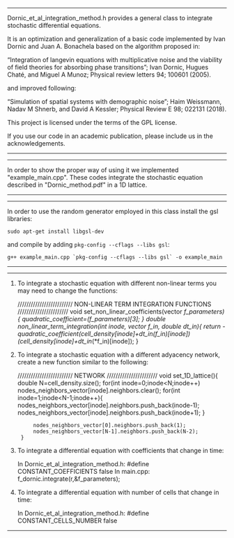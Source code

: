 
***********************************************************************************************************************************
Dornic_et_al_integration_method.h provides a general class to integrate stochastic differential equations.

It is an optimization and generalization of a basic code implemented by Ivan Dornic and Juan A. Bonachela
based on the algorithm proposed in:

“Integration of langevin equations with multiplicative noise and the viability of field theories for absorbing 
phase transitions”; Ivan Dornic, Hugues Chaté, and Miguel A Munoz;  Physical review letters 94; 100601 (2005).

and improved following:

“Simulation of spatial systems with demographic noise”; Haim Weissmann, Nadav M Shnerb, and David A Kessler;
Physical Review E 98; 022131 (2018).

This project is licensed under the terms of the GPL license.

If you use our code in an academic publication, please include us in the acknowledgements.
***********************************************************************************************************************************


***********************************************************************************************************************************
In order to show the proper way of using it we implemented "example_main.cpp". These codes integrate 
the stochastic equation described in "Dornic_method.pdf" in a 1D lattice.
***********************************************************************************************************************************


***********************************************************************************************************************************
In order to use the random generator employed in this class install the gsl libraries:

	sudo apt-get install libgsl-dev

and compile by adding `pkg-config --cflags --libs gsl`:

	g++ example_main.cpp `pkg-config --cflags --libs gsl` -o example_main
***********************************************************************************************************************************


***********************************************************************************************************************************
1. To integrate a stochastic equation with different non-linear terms you may need to change the functions:

		
	///////////////////////// NON-LINEAR TERM INTEGRATION FUNCTIONS ///////////////////////
    	void set_non_linear_coefficients(vector <double> *f_parameters){
        	quadratic_coefficient=(*f_parameters)[3];
    	}
    	double non_linear_term_integration(int inode, vector <double> *f_in, double dt_in){
        	return -quadratic_coefficient*(cell_density[inode]+dt_in*(*f_in)[inode])*(cell_density[inode]+dt_in*(*f_in)[inode]);
    	}
	
2. To integrate a stochastic equation with a different adyacency network, create a new function similar to the following:
    	
	///////////////////////// NETWORK ///////////////////////
    	void set_1D_lattice(){
        	double N=cell_density.size();
        	for(int inode=0;inode<N;inode++) nodes_neighbors_vector[inode].neighbors.clear();
        	for(int inode=1;inode<N-1;inode++){
            		nodes_neighbors_vector[inode].neighbors.push_back(inode-1);
            		nodes_neighbors_vector[inode].neighbors.push_back(inode+1);
        	}

        	nodes_neighbors_vector[0].neighbors.push_back(1);
        	nodes_neighbors_vector[N-1].neighbors.push_back(N-2);
    	}

3. To integrate a differential equation with coefficients that change in time:

	In Dornic_et_al_integration_method.h: #define CONSTANT_COEFFICIENTS false
	In main.cpp: f_dornic.integrate(r,&f_parameters);


4. To integrate a differential equation with number of cells that change in time:
	
	In Dornic_et_al_integration_method.h: #define CONSTANT_CELLS_NUMBER false
***********************************************************************************************************************************
